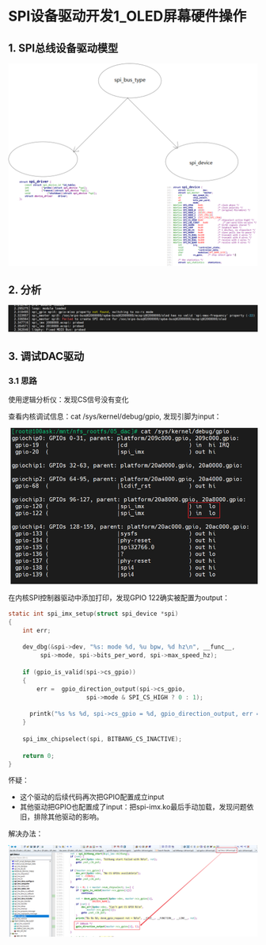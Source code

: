 # SPI设备驱动开发1_OLED屏幕硬件操作



## 1.  SPI总线设备驱动模型



![image-20220118192410328](pic/spi/01_spi_bus_dev_drv.png)



## 2. 分析

![image-20220118204447939](pic/spi/02_device_tree_err.png)



## 3. 调试DAC驱动

### 3.1 思路

使用逻辑分析仪：发现CS信号没有变化

查看内核调试信息：cat /sys/kernel/debug/gpio, 发现引脚为input：

![image-20220122195532597](pic/spi/03_cs_gpio_input.png)



在内核SPI控制器驱动中添加打印，发现GPIO 122确实被配置为output：

```c
static int spi_imx_setup(struct spi_device *spi)
{
	int err;
	
	dev_dbg(&spi->dev, "%s: mode %d, %u bpw, %d hz\n", __func__,
		 spi->mode, spi->bits_per_word, spi->max_speed_hz);

	if (gpio_is_valid(spi->cs_gpio))
	{
		err =  gpio_direction_output(spi->cs_gpio,
				      spi->mode & SPI_CS_HIGH ? 0 : 1);

	  printk("%s %s %d, spi->cs_gpio = %d, gpio_direction_output, err = %d\n", __FILE__, __FUNCTION__, __LINE__, spi->cs_gpio, err);
	}

	spi_imx_chipselect(spi, BITBANG_CS_INACTIVE);

	return 0;
}
```



怀疑：

* 这个驱动的后续代码再次把GPIO配置成立input
* 其他驱动把GPIO也配置成了input：把spi-imx.ko最后手动加载，发现问题依旧，排除其他驱动的影响。



解决办法：

![image-20220122202505579](pic/spi/04_fix_code.png)



